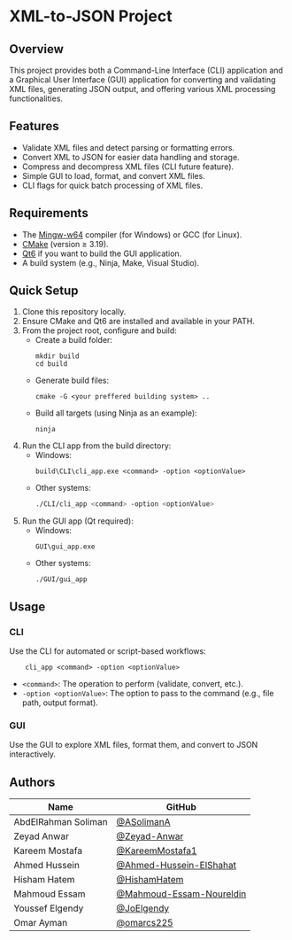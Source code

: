 # XML-to-JSON Project

## Overview
This project provides both a Command-Line Interface (CLI) application and a Graphical User Interface (GUI) application for converting and validating XML files, generating JSON output, and offering various XML processing functionalities.

## Features
- Validate XML files and detect parsing or formatting errors.  
- Convert XML to JSON for easier data handling and storage.  
- Compress and decompress XML files (CLI future feature).  
- Simple GUI to load, format, and convert XML files. 
- CLI flags for quick batch processing of XML files.

## Requirements
- The [Mingw-w64](https://www.mingw-w64.org/) compiler (for Windows) or GCC (for Linux).
- [CMake](https://cmake.org/) (version ≥ 3.19).  
- [Qt6](https://www.qt.io/) if you want to build the GUI application.  
- A build system (e.g., Ninja, Make, Visual Studio).
## Quick Setup
1. Clone this repository locally.  
2. Ensure CMake and Qt6 are installed and available in your PATH.  
3. From the project root, configure and build:
   - Create a build folder:  
     ```
     mkdir build
     cd build
     ```
   - Generate build files:  
     ```
     cmake -G <your preffered building system> ..
     ```
   - Build all targets (using Ninja as an example):  
     ```
     ninja
     ```
4. Run the CLI app from the build directory:  
   - Windows:  
     ```shell
     build\CLI\cli_app.exe <command> -option <optionValue>
     ```
   - Other systems:  
     ```bash
     ./CLI/cli_app <command> -option <optionValue>
     ```
5. Run the GUI app (Qt required):  
   - Windows:  
     ```shell
     GUI\gui_app.exe
     ```
   - Other systems:  
     ```shell
     ./GUI/gui_app
     ```

## Usage
### CLI
Use the CLI for automated or script-based workflows:
```shell
    cli_app <command> -option <optionValue>
```
- `<command>`: The operation to perform (validate, convert, etc.).
- `-option <optionValue>`: The option to pass to the command (e.g., file path, output format).

### GUI
Use the GUI to explore XML files, format them, and convert to JSON interactively.

## Authors
| Name               | GitHub                                 |
| ------------------ | -------------------------------------- |
| AbdElRahman Soliman | [@ASolimanA](https://github.com/ASolimanA) |
| Zeyad Anwar        | [@Zeyad-Anwar](https://github.com/Zeyad-Anwar) |
| Kareem Mostafa     | [@KareemMostafa1](https://github.com/KareemMostafa1) |
| Ahmed Hussein      | [@Ahmed-Hussein-ElShahat](https://github.com/Ahmed-Hussein-ElShahat) |
| Hisham Hatem       | [@HishamHatem](https://github.com/HishamHatem) |
| Mahmoud Essam      | [@Mahmoud-Essam-Noureldin](https://github.com/Mahmoud-Essam-Noureldin) |
| Youssef Elgendy    | [@JoElgendy](https://github.com/JoElgendy) |
| Omar Ayman         | [@omarcs225](https://github.com/omarcs225) |